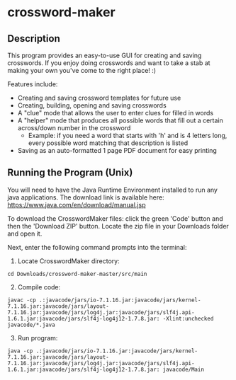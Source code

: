 # crossword-maker

## Description

This program provides an easy-to-use GUI for creating and saving crosswords. If you enjoy doing crosswords and want to take a stab at making your own you've come to the right place! :)

Features include:
* Creating and saving crossword templates for future use
* Creating, building, opening and saving crosswords
* A "clue" mode that allows the user to enter clues for filled in words
* A "helper" mode that produces all possible words that fill out a certain across/down number in the crossword
  * Example: if you need a word that starts with 'h' and is 4 letters long, every possible word matching that description is listed
* Saving as an auto-formatted 1 page PDF document for easy printing

## Running the Program (Unix)

You will need to have the Java Runtime Environment installed to run any java applications.
The download link is available here: https://www.java.com/en/download/manual.jsp

To download the CrosswordMaker files: click the green 'Code' button and then the 'Download ZIP' button.
Locate the zip file in your Downloads folder and open it.

Next, enter the following command prompts into the terminal:

1. Locate CrosswordMaker directory: 

```
cd Downloads/crossword-maker-master/src/main
```

2. Compile code: 

```
javac -cp .:javacode/jars/io-7.1.16.jar:javacode/jars/kernel-7.1.16.jar:javacode/jars/layout-7.1.16.jar:javacode/jars/log4j.jar:javacode/jars/slf4j.api-1.6.1.jar:javacode/jars/slf4j-log4j12-1.7.8.jar: -Xlint:unchecked javacode/*.java
```
   
3. Run program: 

```
java -cp .:javacode/jars/io-7.1.16.jar:javacode/jars/kernel-7.1.16.jar:javacode/jars/layout-7.1.16.jar:javacode/jars/log4j.jar:javacode/jars/slf4j.api-1.6.1.jar:javacode/jars/slf4j-log4j12-1.7.8.jar: javacode/Main
```
